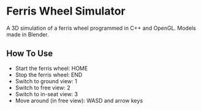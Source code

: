 # Ferris Wheel Simulator
A 3D simulation of a ferris wheel programmed in C++ and OpenGL. Models made in Blender.

## How To Use
- Start the ferris wheel: HOME
- Stop the ferris wheel: END
- Switch to ground view: 1
- Switch to free view: 2
- Switch to in-seat view: 3
- Move around (in free view): WASD and arrow keys
